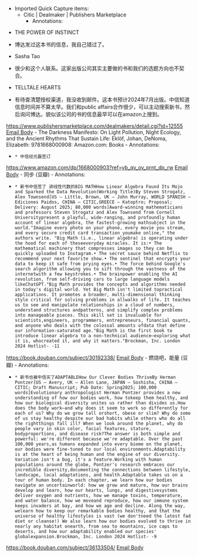 - Imported Quick Capture items:
    - Citic | Dealmaker | Publishers Marketplace
        - Annotations:

* THE POWER OF INSTINCT

* 博达发过这本书的信息，我自己错过了。

* Sasha Tao

* 很少和这个人联系。这家出版公司其实主要做的书和我们的选题方向也不契合。

* TELLTALE HEARTS

* 有待查清楚授权渠道，我没收到邮件。这本书预计2024年7月出版。中信知道信息时间并不算太早。我们和public affairs合作很少，可以主动搜索新书，然后询问博达。貌似该公司的书的信息最早可以在amazon上搜到。



https://www.publishersmarketplace.com/dealmakers/detail.cgi?id=12555 [Email Body](https://files.todoist.com/HqYUm4L3iK694h_nz1i3qsf7r5nnhGx1EfyTgjC6UM9KuMxkH6VpQ5qLCUB-n1Nw/by/21878347/as/file.html)
    - The Darkness Manifesto: On Light Pollution, Night Ecology, and the Ancient Rhythms That Sustain Life: Eklöf, Johan, DeNoma, Elizabeth: 9781668000908: Amazon.com: Books
        - Annotations:

*     * 中信经光磊签订



https://www.amazon.com/dp/1668000903?ref=yb_qv_ov_prnt_dp_rw [Email Body](https://files.todoist.com/eb-ZVP-uogHfUanXlLtjwhAsK8VUXW--6dHVo_GF3gua4rAZ63il8-1f7YKAKEGH/by/21878347/as/file.html)
    - 同步 (豆瓣)
        - Annotations:

*     * 新书中信签了 讲线性代数的BIG MATHHow Linear Algebra Found Its Mojo and Sparked the Data Revolution(Working Title)By Steven Strogatz, Alex Townsend[US — Little, Brown, UK — John Murray, WORLD SPANISH — Ediciones Paidos, CHINA — CITIC,GREECE — Katoptro; Proposal; Delivery: August 2025; 80,000 words]Award-winning mathematicians and professors Steven Strogatz and Alex Townsend from Cornell Universitypresent a playful, wide-ranging, and profoundly human account of linear algebra, the fastest-growing mathsubject in the world."Imagine every photo on your phone, every movie you stream, and every secure credit card transaction youmake online," the authors write. "Big Math (i.e., linear algebra) is operating under the hood for each of theseeveryday miracles. It is:• The mathematical machinery that compresses images so they can be quickly uploaded to Instagram.• The secret sauce behind Netflix to recommend your next favorite show.• The sentinel that encrypts your data to keep it safe from prying eyes.• The force behind Google's search algorithm allowing you to sift through the vastness of the internetwith a few keystrokes.• The brainpower enabling the AI revolution, from self-driving cars to large language models likeChatGPT."Big Math provides the concepts and algorithms needed in today's digital world. Yet Big Math isn't limited topractical applications. It promotes a broader, multi-dimensional thinking style critical for solving problems in allwalks of life. It teaches us to see and manipulate relationships in a cloud of numbers, understand structures andpatterns, and simplify complex problems into manageable pieces. This skill set is invaluable for scientists,engineers, programmers, entrepreneurs, financial quants, and anyone who deals with the colossal amounts ofdata that define our information-saturated age."Big Math is the first book to introduce linear algebra to a non-technical audience—exploring what it is, whocreated it, and why it matters."Brockman, Inc. London 2024 Hotlist- -11



https://book.douban.com/subject/30192338/ [Email Body](https://files.todoist.com/dGHDBSW-80j10qk1-PHuTThKFDa4gmsB7WEjwi3TZS9tQpMh31owYfYBU5LTgpB8/by/21878347/as/file.html)
    - 燃烧吧，能量 (豆瓣)
        - Annotations:

*     * 新书也被中信买了ADAPTABLEHow Our Clever Bodies ThriveBy Herman Pontzer[US — Avery, UK — Allen Lane, JAPAN — Soshisha, CHINA — CITIC; Draft Manuscript; Pub Date: Spring2025; 100,000 words]Evolutionary anthropologist Herman Pontzer provides a new understanding of how our bodies work, how tokeep them healthy, and how our biological diversity unites us rather than divides us.How does the body work—and why does it seem to work so differently for each of us? Why do we grow tall orshort, obese or slim? Why do some of us stay healthy despite our bad habits while others who do all the rightthings fall ill? When we look around the planet, why do people vary in skin color, facial features, stature, bodyproportions, and disease risk?The answer is both simple and powerful: we're different because we're adaptable. Over the past 100,000 years,as humans expanded into every biome on the planet, our bodies were fine-tuned to our local environments.Adaptability is at the heart of being human and the engine of our diversity. Variation isn't a bug, it's a feature.Working with human populations around the globe, Pontzer's research embraces our incredible diversity,documenting the connections between lifestyle, landscape, local adaptations, and health.Adaptable takes us on a tour of human body. In each chapter, we learn how our bodies navigate an uncertainworld: how we grow and mature, how our brains develop and learn, how our hearts, lungs, and digestivesystems deliver oxygen and nutrients, how we manage toxins, temperature, and water balance, how we moveand reproduce, how our immune system keeps invaders at bay, and how we age and decline. Along the way, welearn how to keep our remarkable bodies healthy, and that the universe of healthy lifestyles is vast (we don'tneed the latest fad diet or cleanse!) We also learn how our bodies evolved to thrive in nearly any habitat onearth, from sea to mountains, ice caps to deserts, and how our adaptability enabled our species' globalexpansion.Brockman, Inc. London 2024 Hotlist- -9



https://book.douban.com/subject/36133504/ [Email Body](https://files.todoist.com/wopykh_7_HPQZfn9nJKa5NwJUMY4Ws4jlrGvK7ysRvyGPns14nSQlsn9E9EKDC86/by/21878347/as/file.html)
